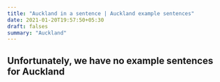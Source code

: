 ```yaml
---
title: "Auckland in a sentence | Auckland example sentences"
date: 2021-01-20T19:57:50+05:30
draft: falses
summary: "Auckland"
---
```

## Unfortunately, we have no example sentences for Auckland                 
